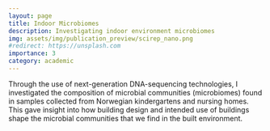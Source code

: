 ```yaml
---
layout: page
title: Indoor Microbiomes
description: Investigating indoor environment microbiomes
img: assets/img/publication_preview/scirep_nano.png
#redirect: https://unsplash.com
importance: 3
category: academic
---
```


Through the use of next-generation DNA-sequencing technologies, I investigated the composition of microbial communities (microbiomes) found in samples collected from Norwegian kindergartens and nursing homes. This gave insight into how building design and intended use of buildings shape the microbial communities that we find in the built environment.
